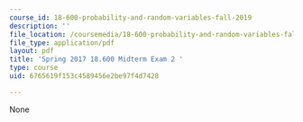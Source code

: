 ```yaml
---
course_id: 18-600-probability-and-random-variables-fall-2019
description: ''
file_location: /coursemedia/18-600-probability-and-random-variables-fall-2019/6765619f153c4589456e2be97f4d7428_MIT18_600F19_mid2_2017.pdf
file_type: application/pdf
layout: pdf
title: 'Spring 2017 18.600 Midterm Exam 2 '
type: course
uid: 6765619f153c4589456e2be97f4d7428

---
```

None